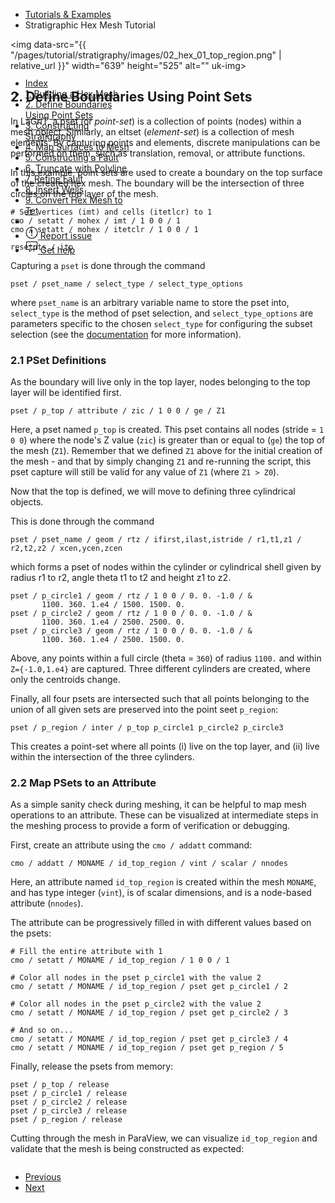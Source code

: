 <!-- Begin breadcrumb -->
<ul class="uk-breadcrumb">
    <li><a href="{{ "/pages/tutorial/index.html" | relative_url }}">Tutorials &amp; Examples</a></li>
    <li><span>Stratigraphic Hex Mesh Tutorial</span></li>
</ul>
<!-- End breadcrumb -->

<!-- Begin image -->
<img data-src="{{ "/pages/tutorial/stratigraphy/images/02_hex_01_top_region.png" | relative_url }}" width="639" height="525" alt="" uk-img>
<br/>
<!-- End image -->

<h2 id="psets" class="uk-h3 uk-margin-remove">2. Define Boundaries Using Point Sets</h2>

In LaGriT, a pset (or *point-set*) is a collection of points (nodes) within a 
mesh object. Similarly, an eltset (*element-set*) is a collection of mesh
elements. By capturing points and elements, discrete manipulations can be
performed on them, such as translation, removal, or attribute functions. 

In this example, point sets are used to create a boundary on the top surface of 
the created hex mesh. The boundary will be the intersection of three circles on
the top layer of the mesh.

```
# Set vertices (imt) and cells (itetlcr) to 1
cmo / setatt / mohex / imt / 1 0 0 / 1
cmo / setatt / mohex / itetclr / 1 0 0 / 1

resetpts / itp
```

Capturing a `pset` is done through the command

```
pset / pset_name / select_type / select_type_options
```

where `pset_name` is an arbitrary variable name to store the pset into, 
`select_type` is the method of pset selection, and `select_type_options` are
parameters specific to the chosen `select_type` for configuring the subset
selection (see the [documentation](../../docs/commands/PSET.md) for more information).

### 2.1 PSet Definitions

As the boundary will live only in the top layer, nodes belonging to the top 
layer will be identified first.

```
pset / p_top / attribute / zic / 1 0 0 / ge / Z1
```

Here, a pset named `p_top` is created. This pset contains all nodes 
(stride = `1 0 0`) where the node's Z value (`zic`) is greater than or equal to
(`ge`) the top of the mesh (`Z1`). Remember that we defined `Z1` above for the
initial creation of the mesh - and that by simply changing `Z1` and re-running
the script, this pset capture will still be valid for any value of `Z1`
(where `Z1 > Z0`).

Now that the top is defined, we will move to defining three cylindrical
objects.

This is done through the command

```
pset / pset_name / geom / rtz / ifirst,ilast,istride / r1,t1,z1 / r2,t2,z2 / xcen,ycen,zcen
```

which forms a pset of nodes within the cylinder or cylindrical shell given by 
radius r1 to r2, angle theta t1 to t2 and height z1 to z2.

```
pset / p_circle1 / geom / rtz / 1 0 0 / 0. 0. -1.0 / &
       1100. 360. 1.e4 / 1500. 1500. 0.
pset / p_circle2 / geom / rtz / 1 0 0 / 0. 0. -1.0 / &
       1100. 360. 1.e4 / 2500. 2500. 0.
pset / p_circle3 / geom / rtz / 1 0 0 / 0. 0. -1.0 / &
       1100. 360. 1.e4 / 2500. 1500. 0.
```

Above, any points within a full circle (theta = `360`) of radius `1100.` and 
within `Z={-1.0,1.e4}` are captured. Three different cylinders are created,
where only the centroids change.

Finally, all four psets are intersected such that all points belonging to the
union of all given sets are preserved into the point seet `p_region`:

```
pset / p_region / inter / p_top p_circle1 p_circle2 p_circle3
```

This creates a point-set where all points (i) live on the top layer, and (ii)
live within the intersection of the three cylinders.

### 2.2 Map PSets to an Attribute

As a simple sanity check during meshing, it can be helpful to map mesh
operations to an attribute. These can be visualized at intermediate steps in
the meshing process to provide a form of verification or debugging.

First, create an attribute using the `cmo / addatt` command:

```
cmo / addatt / MONAME / id_top_region / vint / scalar / nnodes
```

Here, an attribute named `id_top_region` is created within the mesh `MONAME`,
and has type integer (`vint`), is of scalar dimensions, and is a node-based
attribute (`nnodes`).

The attribute can be progressively filled in with different values based on
the psets:

```
# Fill the entire attribute with 1
cmo / setatt / MONAME / id_top_region / 1 0 0 / 1

# Color all nodes in the pset p_circle1 with the value 2
cmo / setatt / MONAME / id_top_region / pset get p_circle1 / 2

# Color all nodes in the pset p_circle2 with the value 2
cmo / setatt / MONAME / id_top_region / pset get p_circle2 / 3

# And so on...
cmo / setatt / MONAME / id_top_region / pset get p_circle3 / 4
cmo / setatt / MONAME / id_top_region / pset get p_region / 5
```

Finally, release the psets from memory:

```
pset / p_top / release
pset / p_circle1 / release
pset / p_circle2 / release
pset / p_circle3 / release
pset / p_region / release
```

Cutting through the mesh in ParaView, we can visualize `id_top_region` and
validate that the mesh is being constructed as expected:

<!-- Lightbox image -->
<div class="uk-child-width-1-2@m" uk-grid uk-lightbox="animation: slide">
    <div>
        <a class="uk-inline" href="{{ "/pages/tutorial/stratigraphy/images/ch2_transparent_cbar.png" | relative_url }}" data-caption="Visualization of id_top_region">
            <img src="{{ "/pages/tutorial/stratigraphy/images/ch2_transparent_cbar.png" | relative_url }}" alt="">
        </a>
    </div>
</div>

<!-- Next / Prev -->
<ul class="uk-pagination">
    <li><a href="{{ "/pages/tutorial/stratigraphy/step_01.html" | relative_url }}"><span class="uk-margin-small-right" uk-pagination-previous></span> Previous</a></li>
    <li class="uk-margin-auto-left"><a href="{{ "/pages/tutorial/stratigraphy/step_03.html" | relative_url }}">Next <span class="uk-margin-small-left" uk-pagination-next></span></a></li>
</ul>

<!-- Sidebar -->
<div class="tm-sidebar-right uk-visible@l">
    <div uk-sticky="offset: 160" class="uk-sticky uk-active uk-sticky-fixed" style="position: fixed; top: 160px; width: 200px;">
        <ul uk-scrollspy-nav="closest: li; scroll: true; offset: 100" class="uk-nav uk-nav-default tm-nav uk-nav-parent-icon">
            <li class=""><a href="{{ "/pages/tutorial/stratigraphy/index.html" | relative_url }}">Index</a></li>
            <li class=""><a href="{{ "/pages/tutorial/stratigraphy/step_01.html" | relative_url }}">1. Building a Hex Mesh</a></li>
            <li class="uk-active"><a href="#psets">2. Define Boundaries Using Point Sets</a></li>
            <li class=""><a href="{{ "/pages/tutorial/stratigraphy/step_03.html" | relative_url }}">3. Constructing Stratigraphy</a></li>
            <li class=""><a href="{{ "/pages/tutorial/stratigraphy/step_04.html" | relative_url }}">4. Map Surfaces to Mesh</a></li>
            <li class=""><a href="{{ "/pages/tutorial/stratigraphy/step_05.html" | relative_url }}">5. Constructing a Fault</a></li>
            <li class=""><a href="{{ "/pages/tutorial/stratigraphy/step_06.html" | relative_url }}">6. Truncate with Polyline</a></li>
            <li class=""><a href="{{ "/pages/tutorial/stratigraphy/step_07.html" | relative_url }}">7. Refine Fault</a></li>
            <li class=""><a href="{{ "/pages/tutorial/stratigraphy/step_08.html" | relative_url }}">8. Insert Wells</a></li>
            <li class=""><a href="{{ "/pages/tutorial/stratigraphy/step_09.html" | relative_url }}">9. Convert Hex Mesh to Tet</a></li>
            <li class="uk-nav-divider"></li>
            <!---->
            <li><a href="https://github.com/lanl/LaGriT/issues" target="_blank"><span uk-icon="icon: warning" class="uk-margin-small-right uk-icon"><svg width="20" height="20" viewBox="0 0 20 20" xmlns="http://www.w3.org/2000/svg" data-svg="warning"><circle cx="10" cy="14" r="1"></circle><circle fill="none" stroke="#000" stroke-width="1.1" cx="10" cy="10" r="9"></circle><path d="M10.97,7.72 C10.85,9.54 10.56,11.29 10.56,11.29 C10.51,11.87 10.27,12 9.99,12 C9.69,12 9.49,11.87 9.43,11.29 C9.43,11.29 9.16,9.54 9.03,7.72 C8.96,6.54 9.03,6 9.03,6 C9.03,5.45 9.46,5.02 9.99,5 C10.53,5.01 10.97,5.44 10.97,6 C10.97,6 11.04,6.54 10.97,7.72 L10.97,7.72 Z"></path></svg></span> <span class="uk-text-middle">Report issue</span></a></li>
            <li><a href="mailto:lagrit-dev@lanl.gov" target="_blank"><span uk-icon="icon: commenting" class="uk-margin-small-right uk-icon"><svg width="20" height="20" viewBox="0 0 20 20" xmlns="http://www.w3.org/2000/svg" data-svg="commenting"><polygon fill="none" stroke="#000" points="1.5,1.5 18.5,1.5 18.5,13.5 10.5,13.5 6.5,17.5 6.5,13.5 1.5,13.5"></polygon><circle cx="10" cy="8" r="1"></circle><circle cx="6" cy="8" r="1"></circle><circle cx="14" cy="8" r="1"></circle></svg></span> <span class="uk-text-middle">Get help</span></a></li>
        </ul>
    </div>
</div>